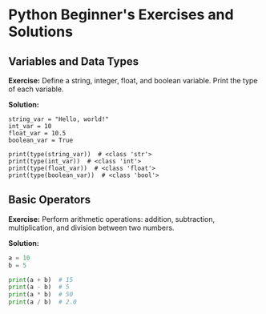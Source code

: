 # Python Beginner's Exercises and Solutions

## Variables and Data Types

**Exercise:** Define a string, integer, float, and boolean variable. Print the type of each variable.

**Solution:**
```pyton
string_var = "Hello, world!"
int_var = 10
float_var = 10.5
boolean_var = True

print(type(string_var))  # <class 'str'>
print(type(int_var))  # <class 'int'>
print(type(float_var))  # <class 'float'>
print(type(boolean_var))  # <class 'bool'>
```

## Basic Operators

**Exercise:** Perform arithmetic operations: addition, subtraction, multiplication, and division between two numbers.

**Solution:**
```python
a = 10
b = 5

print(a + b)  # 15
print(a - b)  # 5
print(a * b)  # 50
print(a / b)  # 2.0
```




















































